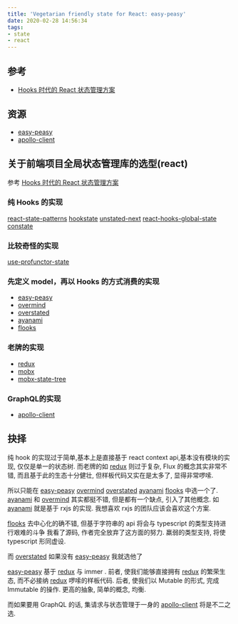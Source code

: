 ```yaml
---
title: 'Vegetarian friendly state for React: easy-peasy'
date: 2020-02-28 14:56:34
tags:
- state
- react
---
```


[Hooks 时代的 React 状态管理方案]: https://zhuanlan.zhihu.com/p/68434464
[easy-peasy]: https://github.com/ctrlplusb/easy-peasy
[apollo-client]: https://github.com/apollographql/apollo-client
[react-state-patterns]: https://github.com/mcclayton/react-state-patterns
[hookstate]: https://github.com/avkonst/hookstate
[unstated-next]: https://github.com/jamiebuilds/unstated-next
[react-state-patterns]: https://github.com/mcclayton/react-state-patterns
[react-hooks-global-state]: https://github.com/dai-shi/react-hooks-global-state
[constate]: https://github.com/diegohaz/constate
[use-profunctor-state]: https://github.com/staltz/use-profunctor-state
[overmind]: https://github.com/cerebral/overmind
[overstated]: https://github.com/fabiospampinato/overstated
[ayanami]: https://github.com/LeetCode-OpenSource/ayanami
[flooks]: https://github.com/nanxiaobei/flooks
[redux]: https://github.com/reduxjs/redux
[mobx]: https://github.com/mobxjs/mobx
[mobx-state-tree]: https://github.com/mobxjs/mobx-state-tree

## 参考
- [Hooks 时代的 React 状态管理方案][]

## 资源
- [easy-peasy][]
- [apollo-client][]

<!-- more -->

## 关于前端项目全局状态管理库的选型(react)
参考 [Hooks 时代的 React 状态管理方案][]

### 纯 Hooks 的实现
[react-state-patterns][]
[hookstate][]
[unstated-next][]
[react-hooks-global-state][]
[constate][]

### 比较奇怪的实现
[use-profunctor-state][]

### 先定义 model，再以 Hooks 的方式消费的实现
- [easy-peasy][]
- [overmind][]
- [overstated][]
- [ayanami][]
- [flooks][]

### 老牌的实现
- [redux][]
- [mobx][]
- [mobx-state-tree][]

### GraphQL的实现
- [apollo-client][]

## 抉择
纯 hook 的实现过于简单,基本上是直接基于 react context api,基本没有模块的实现, 仅仅是单一的状态树.
而老牌的如 [redux][] 则过于复杂, Flux 的概念其实非常不错, 而且基于此的生态十分健壮, 但样板代码又实在是太多了, 显得非常啰嗦.

所以只能在 [easy-peasy][]  [overmind][] [overstated][]  [ayanami][]  [flooks][] 中选一个了.
[ayanami][] 和 [overmind][] 其实都挺不错, 但是都有一个缺点, 引入了其他概念.
如 [ayanami][] 就是基于 rxjs 的实现. 我想喜欢 rxjs 的团队应该会喜欢这个方案.

[flooks][] 去中心化的确不错, 但基于字符串的 api 将会与 typescript 的类型支持进行艰难的斗争
我看了源码, 作者完全放弃了这方面的努力. 羸弱的类型支持, 将使 typescript 形同虚设.

而 [overstated][] 如果没有 [easy-peasy][] 我就选他了

[easy-peasy][] 基于 [redux][] 与 immer .
前者, 使我们能够直接拥有 [redux][] 的繁荣生态, 而不必接纳 [redux][] 啰嗦的样板代码.
后者, 使我们以 Mutable 的形式, 完成 Immutable 的操作.
更高的抽象, 简单的概念, 均衡.

而如果要用 GraphQL 的话, 集请求与状态管理于一身的 [apollo-client][] 将是不二之选.


